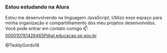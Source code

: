 ### Estou estudando na Alura

Estou me desenvolvendo na linguagem JavaScript,
Utilizo esse espaço para minha organização e compartilhamento dos meu projetos desenvolvidos.
Você pode entrar em contato comigo 
📫
00001078142646SP@al.educacao.sp.gov.br

@TeddyGordo16

<!--
**TeddyGordo16/TeddyGordo16** is a ✨ _special_ ✨ repository because its `README.md` (this file) appears on your GitHub profile.

Here are some ideas to get you started:

- 🔭 I’m currently working on ...
- 🌱 I’m currently learning ...
- 👯 I’m looking to collaborate on ...
- 🤔 I’m looking for help with ...
- 💬 Ask me about ...
- 📫 How to reach me: ...
- 😄 Pronouns: ...
- ⚡ Fun fact: ...
-->
